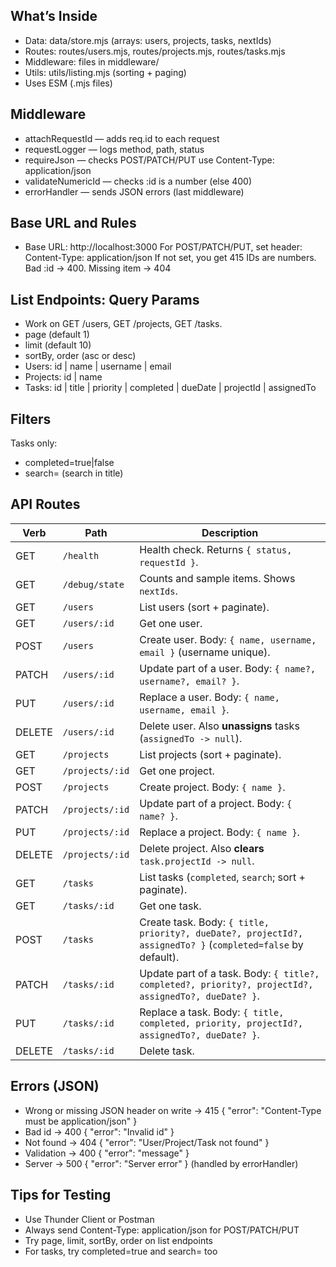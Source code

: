 ## What’s Inside
- Data: data/store.mjs (arrays: users, projects, tasks, nextIds)
- Routes: routes/users.mjs, routes/projects.mjs, routes/tasks.mjs
- Middleware: files in middleware/
- Utils: utils/listing.mjs (sorting + paging)
- Uses ESM (.mjs files)

## Middleware
- attachRequestId — adds req.id to each request
- requestLogger — logs method, path, status
- requireJson — checks POST/PATCH/PUT use Content-Type: application/json
- validateNumericId — checks :id is a number (else 400)
- errorHandler — sends JSON errors (last middleware)

## Base URL and Rules
- Base URL: http://localhost:3000
For POST/PATCH/PUT, set header: Content-Type: application/json
If not set, you get 415
IDs are numbers. Bad :id → 400. Missing item → 404

## List Endpoints: Query Params
- Work on GET /users, GET /projects, GET /tasks.
- page (default 1)
- limit (default 10)
- sortBy, order (asc or desc)
- Users: id | name | username | email
- Projects: id | name
- Tasks: id | title | priority | completed | dueDate | projectId | assignedTo

## Filters
Tasks only:
- completed=true|false
- search=<text> (search in title)


## API Routes

| Verb   | Path  | Description                                                                                                  |
| ------ | --------------- | ------------------------------------------------------------------------------------------------------------ |
| GET    | `/health`       | Health check. Returns `{ status, requestId }`.                                                               |
| GET    | `/debug/state`  | Counts and sample items. Shows `nextIds`.                                                                    |
| GET    | `/users`        | List users (sort + paginate).                                                                                |
| GET    | `/users/:id`    | Get one user.                                                                                                |
| POST   | `/users`        | Create user. Body: `{ name, username, email }` (username unique).                                            |
| PATCH  | `/users/:id`    | Update part of a user. Body: `{ name?, username?, email? }`.                                                 |
| PUT    | `/users/:id`    | Replace a user. Body: `{ name, username, email }`.                                                           |
| DELETE | `/users/:id`    | Delete user. Also **unassigns** tasks (`assignedTo -> null`).                                                |
| GET    | `/projects`     | List projects (sort + paginate).                                                                             |
| GET    | `/projects/:id` | Get one project.                                                                                             |
| POST   | `/projects`     | Create project. Body: `{ name }`.                                                                            |
| PATCH  | `/projects/:id` | Update part of a project. Body: `{ name? }`.                                                                 |
| PUT    | `/projects/:id` | Replace a project. Body: `{ name }`.                                                                         |
| DELETE | `/projects/:id` | Delete project. Also **clears** `task.projectId -> null`.                                                    |
| GET    | `/tasks`        | List tasks (`completed`, `search`; sort + paginate).                                                         |
| GET    | `/tasks/:id`    | Get one task.                                                                                                |
| POST   | `/tasks`        | Create task. Body: `{ title, priority?, dueDate?, projectId?, assignedTo? }` (`completed=false` by default). |
| PATCH  | `/tasks/:id`    | Update part of a task. Body: `{ title?, completed?, priority?, projectId?, assignedTo?, dueDate? }`.         |
| PUT    | `/tasks/:id`    | Replace a task. Body: `{ title, completed, priority, projectId?, assignedTo?, dueDate? }`.                   |
| DELETE | `/tasks/:id`    | Delete task.                                                                                                 |


## Errors (JSON)
- Wrong or missing JSON header on write → 415 { "error": "Content-Type must be application/json" }
- Bad id → 400 { "error": "Invalid id" }
- Not found → 404 { "error": "User/Project/Task not found" }
- Validation → 400 { "error": "message" }
- Server → 500 { "error": "Server error" } (handled by errorHandler)

## Tips for Testing
- Use Thunder Client or Postman
- Always send Content-Type: application/json for POST/PATCH/PUT
- Try page, limit, sortBy, order on list endpoints
- For tasks, try completed=true and search=<text> too